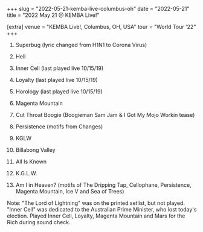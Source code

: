 +++
slug = "2022-05-21-kemba-live-columbus-oh"
date = "2022-05-21"
title = "2022 May 21 @ KEMBA Live!"

[extra]
venue = "KEMBA Live!, Columbus, OH, USA"
tour = "World Tour '22"
+++


 1. Superbug
    (lyric changed from H1N1 to Corona Virus)

 2. Hell

 3. Inner Cell
    (last played live 10/15/19)

 4. Loyalty
    (last played live 10/15/19)

 5. Horology
    (last played live 10/15/19)

 6. Magenta Mountain

 7. Cut Throat Boogie
    (Boogieman Sam Jam & I Got My Mojo Workin tease)

 8. Persistence
    (motifs from Changes)

 9. KGLW

10. Billabong Valley

11. All Is Known

12. K.G.L.W.

13. Am I in Heaven?
    (motifs of The Dripping Tap, Cellophane, Persistence, Magenta
    Mountain, Ice V and Sea of Trees)


Note: "The Lord of Lightning" was on the printed setlist, but not
played. "Inner Cell" was dedicated to the Australian Prime Minister,
who lost today's election. Played Inner Cell, Loyalty, Magenta Mountain
and Mars for the Rich during sound check.
